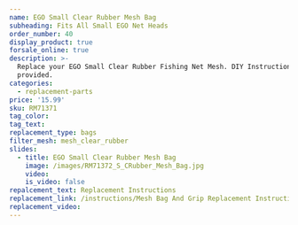 ```yaml
---
name: EGO Small Clear Rubber Mesh Bag
subheading: Fits All Small EGO Net Heads
order_number: 40
display_product: true
forsale_online: true
description: >-
  Replace your EGO Small Clear Rubber Fishing Net Mesh. DIY Instructions
  provided.
categories:
  - replacement-parts
price: '15.99'
sku: RM71371
tag_color:
tag_text:
replacement_type: bags
filter_mesh: mesh_clear_rubber
slides:
  - title: EGO Small Clear Rubber Mesh Bag
    image: /images/RM71372_S_CRubber_Mesh_Bag.jpg
    video:
    is_video: false
repalcement_text: Replacement Instructions
replacement_link: /instructions/Mesh Bag And Grip Replacement Instructions 1.0.pdf
replacement_video:
---
```

